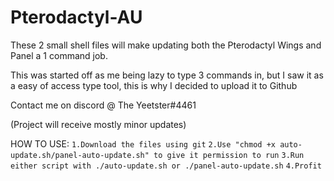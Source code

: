 # Pterodactyl-AU
These 2 small shell files will make updating both the Pterodactyl Wings and Panel a 1 command job.

This was started off as me being lazy to type 3 commands in, but I saw it as a easy of access type tool, this is why I decided to upload it to Github

Contact me on discord @ The Yeetster#4461

(Project will receive mostly minor updates)


HOW TO USE:
``1.Download the files using git``
``2.Use "chmod +x auto-update.sh/panel-auto-update.sh" to give it permission to run``
``3.Run either script with ./auto-update.sh or ./panel-auto-update.sh``
``4.Profit``

